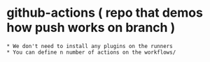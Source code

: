 # github-actions ( repo that demos how push works on branch )

    * We don't need to install any plugins on the runners
    * You can define n number of actions on the workflows/
    